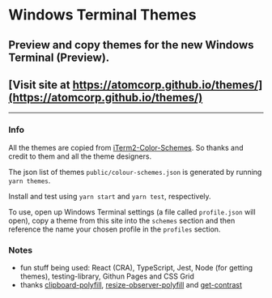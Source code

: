 # Windows Terminal Themes

## Preview and copy themes for the new Windows Terminal (Preview).

## [Visit site at https://atomcorp.github.io/themes/](https://atomcorp.github.io/themes/)

---

### Info

All the themes are copied from [iTerm2-Color-Schemes](https://github.com/mbadolato/iTerm2-Color-Schemes). So thanks and credit to them and all the theme designers.

The json list of themes `public/colour-schemes.json` is generated by running `yarn themes`.

Install and test using `yarn start` and `yarn test`, respectively.

To use, open up Windows Terminal settings (a file called `profile.json` will open), copy a theme from this site into the `schemes` section and then reference the name your chosen profile in the `profiles` section.

### Notes

- fun stuff being used: React (CRA), TypeScript, Jest, Node (for getting themes), testing-library, Githun Pages and CSS Grid
- thanks [clipboard-polyfill](https://github.com/lgarron/clipboard-polyfill), [resize-observer-polyfill](https://github.com/que-etc/resize-observer-polyfill) and [get-contrast](https://github.com/johno/get-contrast)
